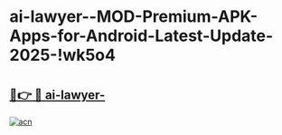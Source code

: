 # ai-lawyer--MOD-Premium-APK-Apps-for-Android-Latest-Update-2025-!wk5o4

# <h2><a href="https://c8crvh.esa.edu.pl?title=ai-lawyer-&ref=wk5o4">🔗👉 🔴 ai-lawyer-</a></h2>

[![acn](https://github.com/user-attachments/assets/0f9c940e-d8b0-45ae-aac7-cd30a18b3e1c)](https://c8crvh.esa.edu.pl?title=ai-lawyer-&ref=wk5o4)

